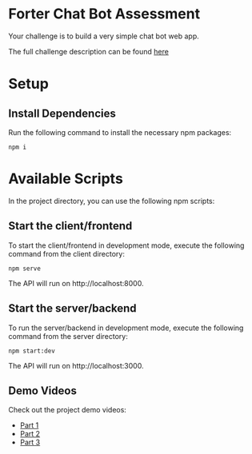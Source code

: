 # Forter Chat Bot Assessment 

Your challenge is to build a very simple chat bot web app.

The full challenge description can be found [here](https://docs.google.com/document/d/1g9d3-i1bCUSCMYMcodb_YKX6J8K2QmeVT4S4qUyeZH8/edit?usp=sharing)

# Setup
## Install Dependencies
Run the following command to install the necessary npm packages:
```
npm i
```

# Available Scripts
In the project directory, you can use the following npm scripts:

## Start the client/frontend
To start the client/frontend in development mode, execute the following command from the client directory:
```
npm serve
```
The API will run on http://localhost:8000.

## Start the server/backend
To run the server/backend in development mode, execute the following command from the server directory:
```
npm start:dev
```
The API will run on http://localhost:3000.


## Demo Videos
Check out the project demo videos:
- [Part 1](https://www.loom.com/share/0d2cf7193f854d1f8a3789fe184015cb?sid=2d61b608-576d-4272-8231-401e50133b4c)
- [Part 2](https://www.loom.com/share/e90f0d57295645efa769c21caafc65c7?sid=e4fa50ff-fe08-4245-9f99-84b169f429d2)
- [Part 3](https://www.loom.com/share/6bb4fda6cac745e58e033c22bf5a4092?sid=d9b81d9e-d5e0-48c7-af1e-5015d16bd71e)
